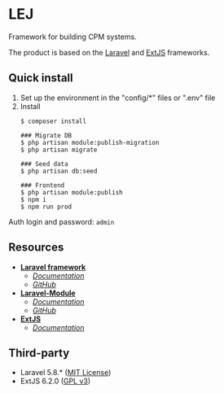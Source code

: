 # LEJ

Framework for building CPM systems.

The product is based on the [Laravel](https://laravel.com/) and [ExtJS](https://www.sencha.com/products/extjs/) frameworks.

## Quick install

1. Set up the environment in the "config/*" files or ".env" file
2. Install
    ```npm
    $ composer install
    
    ### Migrate DB
    $ php artisan module:publish-migration
    $ php artisan migrate
 
    ### Seed data
    $ php artisan db:seed
  
    ### Frontend
    $ php artisan module:publish
    $ npm i
    $ npm run prod
    ```

Auth login and password: ```admin```

## Resources

* **[Laravel framework](https://laravel.com/)**
    - *[Documentation](https://laravel.com/docs/5.8)*
    - *[GitHub](https://github.com/laravel/laravel)*
* **[Laravel-Module](https://github.com/nWidart/laravel-modules)**
    - *[Documentation](https://nwidart.com/laravel-modules/v4/introduction)*
    - *[GitHub](https://github.com/nWidart/laravel-modules)*
* **[ExtJS](http://www.sencha.com/)**
    - *[Documentation](https://docs.sencha.com/)*

## Third-party

* Laravel 5.8.* ([MIT License](https://opensource.org/licenses/MIT))
* ExtJS 6.2.0 ([GPL v3](https://www.sencha.com/legal/GPL/))